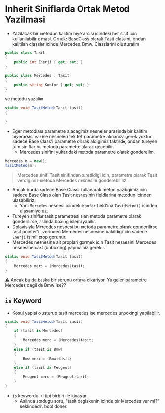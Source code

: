 # Inherit Siniflarda Ortak Metod Yazilmasi

* Yazilacak bir metodun kalitim hiyerarsisi icindeki her sinif icin kullanilabilir olmasi.
Ornek: BaseClass olarak Tasit classini, ondan kalitilan classlar icinde Mercedes, Bmw, Classlarini olusturalim

```C#
public class Tasit
{
    public int Enerji { get; set; }
}
```

```C#
public class Mercedes : Tasit
{
    public string Konfor { get; set; }
}
```

ve metodu yazalim

```C#
static void TasitMetod(Tasit tasit)
{

}
```

* Eger metodlara parametre alacagimiz nesneler arasinda bir kalitim hiyerarsisi var ise nesneleri tek tek parametre almaniza gerek yoktur. sadece Base Class'i parametre olarak aldigimiz taktirde, ondan tureyen tum siniflar bu metoda parametre olarak gecebilir.
  * Mercedes sinifini yukaridaki metoda parametre olarak gonderelim.

```C#
Mercedes m = new();
TasitMetod(m);
```

> Mercedes sinifi Tasit sinifindan turetildigi icin, parametre olarak Tasit verdigimiz metoda Mercedes nesnesini gonderebiliriz.

* Ancak burda sadece Base Classi kullanarak metod yazdigimiz icin sadece Base Class olan Tasit nesnesinin fieldlarina metodun icinden ulasabiliriz.
  * Yani `Mercedes` nesnesi icindeki `Konfor` field'ina `TasitMetod()` icinden ulasamiyoruz.
* Tureyen siniflar tasit parametresi alan metoda parametre olarak gonderilirse, aslinda boxing islemi yapilir.
* Dolayisiyla Mercedes nesnesi bu metoda parametre olarak gonderilirse tasit pointer'i uzerinden Mercedes nesnesine bakildigi icin sadece `Enerji` isimli prop gorunur.
* Mercedes nesnesine ait proplari gormek icin Tasit nesnesini Mercedes nesnesine cast (unboxing) yapmamiz gerekir.

```C#
static void TasitMetod(Tasit tasit)
{
    Mercedes merc = (Mercedes)tasit;
}
```

:warning: Ancak bu da baska bir sorunu ortaya cikariyor. Ya gelen parametre Mercedes degil de Bmw ise??

## `is` Keyword

* Kosul yapisi olusturup tasit mercedes ise mercedes unboxingi yapilabilir.

```C#
static void TasitMetod(Tasit tasit)
{
    if (tasit is Mercedes)
    {
        Mercedes merc = (Mercedes)tasit;
    }
    else if (tasit is Bmw)
    {
        Bmw merc = (Bmw)tasit;
    }
    else if (tasit is Peugeot)
    {
        Peugeot merc = (Peugeot)tasit;
    }
}
```

* `is` keywordu iki tipi birbiri ile kiyaslar.
  * Aslinda sordugu soru, "tasit degiskenin icinde bir Mercedes var mi?" seklindedir. bool doner.
